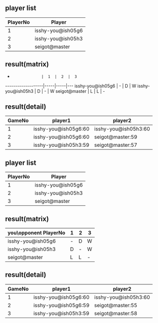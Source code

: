 ## player list
PlayerNo  |  Player
----------|-------------------
1         |  isshy-you@ish05g6
2         |  isshy-you@ish05h3
3         |  seigot@master
## result(matrix)
-                  |  1  |  2  |  3
-------------------|-----|-----|---
isshy-you@ish05g6  |  -  |  D  |  W
isshy-you@ish05h3  |  D  |  -  |  W
seigot@master      |  L  |  L  |  -
## result(detail)
GameNo  |  player1               |  player2
--------|------------------------|----------------------
1       |  isshy-you@ish05g6:60  |  isshy-you@ish05h3:60
2       |  isshy-you@ish05g6:60  |  seigot@master:59
3       |  isshy-you@ish05h3:59  |  seigot@master:57
## player list
PlayerNo  |  Player
----------|-------------------
1         |  isshy-you@ish05g6
2         |  isshy-you@ish05h3
3         |  seigot@master
## result(matrix)
you\opponent PlayerNo  |  1  |  2  |  3
-----------------------|-----|-----|---
isshy-you@ish05g6      |  -  |  D  |  W
isshy-you@ish05h3      |  D  |  -  |  W
seigot@master          |  L  |  L  |  -
## result(detail)
GameNo  |  player1               |  player2
--------|------------------------|----------------------
1       |  isshy-you@ish05g6:60  |  isshy-you@ish05h3:60
2       |  isshy-you@ish05g6:59  |  seigot@master:55
3       |  isshy-you@ish05h3:59  |  seigot@master:58
